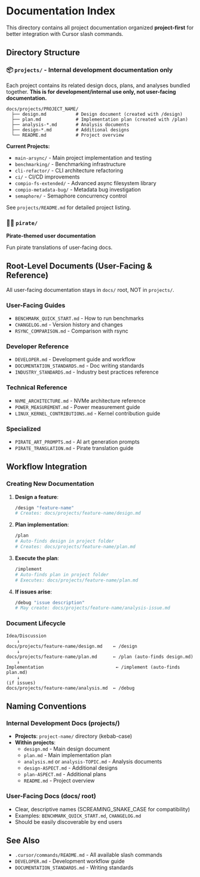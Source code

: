 # Documentation Index

This directory contains all project documentation organized **project-first** for better integration with Cursor slash commands.

## Directory Structure

### 📦 `projects/` - **Internal development documentation only**

Each project contains its related design docs, plans, and analyses bundled together. **This is for development/internal use only, not user-facing documentation.**

```
docs/projects/PROJECT_NAME/
  ├── design.md           # Design document (created with /design)
  ├── plan.md             # Implementation plan (created with /plan)
  ├── analysis-*.md       # Analysis documents
  ├── design-*.md         # Additional designs
  └── README.md           # Project overview
```

**Current Projects:**
- `main-arsync/` - Main project implementation and testing
- `benchmarking/` - Benchmarking infrastructure
- `cli-refactor/` - CLI architecture refactoring
- `ci/` - CI/CD improvements
- `compio-fs-extended/` - Advanced async filesystem library
- `compio-metadata-bug/` - Metadata bug investigation
- `semaphore/` - Semaphore concurrency control

See `projects/README.md` for detailed project listing.

### 🏴‍☠️ `pirate/`
**Pirate-themed user documentation**

Fun pirate translations of user-facing docs.

## Root-Level Documents (User-Facing & Reference)

All user-facing documentation stays in `docs/` root, NOT in `projects/`.

### User-Facing Guides
- `BENCHMARK_QUICK_START.md` - How to run benchmarks
- `CHANGELOG.md` - Version history and changes
- `RSYNC_COMPARISON.md` - Comparison with rsync

### Developer Reference
- `DEVELOPER.md` - Development guide and workflow
- `DOCUMENTATION_STANDARDS.md` - Doc writing standards
- `INDUSTRY_STANDARDS.md` - Industry best practices reference

### Technical Reference
- `NVME_ARCHITECTURE.md` - NVMe architecture reference
- `POWER_MEASUREMENT.md` - Power measurement guide
- `LINUX_KERNEL_CONTRIBUTIONS.md` - Kernel contribution guide

### Specialized
- `PIRATE_ART_PROMPTS.md` - AI art generation prompts
- `PIRATE_TRANSLATION.md` - Pirate translation guide

## Workflow Integration

### Creating New Documentation

1. **Design a feature**:
   ```bash
   /design "feature-name"
   # Creates: docs/projects/feature-name/design.md
   ```

2. **Plan implementation**:
   ```bash
   /plan
   # Auto-finds design in project folder
   # Creates: docs/projects/feature-name/plan.md
   ```

3. **Execute the plan**:
   ```bash
   /implement
   # Auto-finds plan in project folder
   # Executes: docs/projects/feature-name/plan.md
   ```

4. **If issues arise**:
   ```bash
   /debug "issue description"
   # May create: docs/projects/feature-name/analysis-issue.md
   ```

### Document Lifecycle

```
Idea/Discussion
    ↓
docs/projects/feature-name/design.md    ← /design
    ↓
docs/projects/feature-name/plan.md      ← /plan (auto-finds design.md)
    ↓
Implementation                           ← /implement (auto-finds plan.md)
    ↓
(if issues)
docs/projects/feature-name/analysis.md  ← /debug
```

## Naming Conventions

### Internal Development Docs (projects/)
- **Projects**: `project-name/` directory (kebab-case)
- **Within projects**:
  - `design.md` - Main design document
  - `plan.md` - Main implementation plan
  - `analysis.md` or `analysis-TOPIC.md` - Analysis documents
  - `design-ASPECT.md` - Additional designs
  - `plan-ASPECT.md` - Additional plans
  - `README.md` - Project overview

### User-Facing Docs (docs/ root)
- Clear, descriptive names (SCREAMING_SNAKE_CASE for compatibility)
- Examples: `BENCHMARK_QUICK_START.md`, `CHANGELOG.md`
- Should be easily discoverable by end users

## See Also

- `.cursor/commands/README.md` - All available slash commands
- `DEVELOPER.md` - Development workflow guide
- `DOCUMENTATION_STANDARDS.md` - Writing standards

